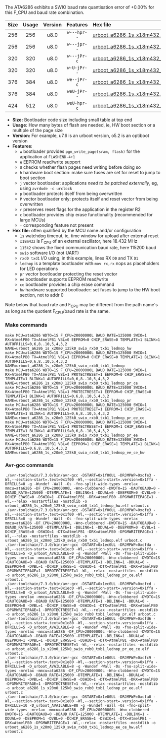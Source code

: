 The ATA6286 exhibits a SWIO baud rate quantisation error of +0.00% for this F_CPU and baud rate combination.

|Size|Usage|Version|Features|Hex file|
|:-:|:-:|:-:|:-:|:--|
|256|256|u8.0|`w---hpr--`|[urboot_a6286_1s_x18m432_115k2_swio_rxb0_txb1_lednop_hw.hex](https://raw.githubusercontent.com/stefanrueger/urboot.hex/main/mcus/ata6286/watchdog_1_s/external_oscillator_x/18m432000_hz/%2B115k2_baud/swio_rxb0_txb1/lednop/urboot_a6286_1s_x18m432_115k2_swio_rxb0_txb1_lednop_hw.hex)|
|256|256|u8.0|`w---jpr--`|[urboot_a6286_1s_x18m432_115k2_swio_rxb0_txb1_lednop.hex](https://raw.githubusercontent.com/stefanrueger/urboot.hex/main/mcus/ata6286/watchdog_1_s/external_oscillator_x/18m432000_hz/%2B115k2_baud/swio_rxb0_txb1/lednop/urboot_a6286_1s_x18m432_115k2_swio_rxb0_txb1_lednop.hex)|
|320|320|u8.0|`w---jPr-c`|[urboot_a6286_1s_x18m432_115k2_swio_rxb0_txb1_lednop_pr_ce.hex](https://raw.githubusercontent.com/stefanrueger/urboot.hex/main/mcus/ata6286/watchdog_1_s/external_oscillator_x/18m432000_hz/%2B115k2_baud/swio_rxb0_txb1/lednop/urboot_a6286_1s_x18m432_115k2_swio_rxb0_txb1_lednop_pr_ce.hex)|
|320|320|u8.0|`w-U-jPr--`|[urboot_a6286_1s_x18m432_115k2_swio_rxb0_txb1_lednop_pr.hex](https://raw.githubusercontent.com/stefanrueger/urboot.hex/main/mcus/ata6286/watchdog_1_s/external_oscillator_x/18m432000_hz/%2B115k2_baud/swio_rxb0_txb1/lednop/urboot_a6286_1s_x18m432_115k2_swio_rxb0_txb1_lednop_pr.hex)|
|376|384|u8.0|`we--jPr-c`|[urboot_a6286_1s_x18m432_115k2_swio_rxb0_txb1_lednop_pr_ee_ce.hex](https://raw.githubusercontent.com/stefanrueger/urboot.hex/main/mcus/ata6286/watchdog_1_s/external_oscillator_x/18m432000_hz/%2B115k2_baud/swio_rxb0_txb1/lednop/urboot_a6286_1s_x18m432_115k2_swio_rxb0_txb1_lednop_pr_ee_ce.hex)|
|376|384|u8.0|`weU-jPr--`|[urboot_a6286_1s_x18m432_115k2_swio_rxb0_txb1_lednop_pr_ee.hex](https://raw.githubusercontent.com/stefanrueger/urboot.hex/main/mcus/ata6286/watchdog_1_s/external_oscillator_x/18m432000_hz/%2B115k2_baud/swio_rxb0_txb1/lednop/urboot_a6286_1s_x18m432_115k2_swio_rxb0_txb1_lednop_pr_ee.hex)|
|424|512|u8.0|`weU-hpr-c`|[urboot_a6286_1s_x18m432_115k2_swio_rxb0_txb1_lednop_ee_ce_hw.hex](https://raw.githubusercontent.com/stefanrueger/urboot.hex/main/mcus/ata6286/watchdog_1_s/external_oscillator_x/18m432000_hz/%2B115k2_baud/swio_rxb0_txb1/lednop/urboot_a6286_1s_x18m432_115k2_swio_rxb0_txb1_lednop_ee_ce_hw.hex)|

- **Size:** Bootloader code size including small table at top end
- **Usage:** How many bytes of flash are needed, ie, HW boot section or a multiple of the page size
- **Version:** For example, u7.6 is an urboot version, o5.2 is an optiboot version
- **Features:**
  + `w` bootloader provides `pgm_write_page(sram, flash)` for the application at `FLASHEND-4+1`
  + `e` EEPROM read/write support
  + `U` checks whether flash pages need writing before doing so
  + `h` hardware boot section: make sure fuses are set for reset to jump to boot section
  + `j` vector bootloader: applications *need to be patched externally*, eg, using `avrdude -c urclock`
  + `p` bootloader protects itself from being overwritten
  + `P` vector bootloader only: protects itself and reset vector from being overwritten
  + `r` preserves reset flags for the application in the register R2
  + `c` bootloader provides chip erase functionality (recommended for large MCUs)
  + `-` corresponding feature not present
- **Hex file:** often qualified by the MCU name and/or configuration
  + `1s` watchdog timeout, ie, time window for upload after external reset
  + `x18m432` is F<sub>CPU</sub> of an external oscillator, here 18.432 MHz
  + `115k2` shows the fixed communication baud rate, here 115200 baud
  + `swio` software I/O (not UART)
  + `rxd0 txd1` I/O using, in this example, lines RX `D0` and TX `D1`
  + `lednop` is a template bootloader with `mov rx,rx` nops as placeholders for LED operations
  + `pr` vector bootloader protecting the reset vector
  + `ee` bootloader supports EEPROM read/write
  + `ce` bootloader provides a chip erase command
  + `hw` hardware supported bootloader: set fuses to jump to the HW boot section, not to addr 0


Note below that baud rate and F<sub>CPU</sub> may be different from the path name's as long as the quotient F<sub>CPU</sub>/baud rate is the same.

### Make commands
```
make MCU=ata6286 WDTO=1S F_CPU=20000000L BAUD_RATE=125000 SWIO=1 RX=AtmelPB0 TX=AtmelPB1 VBL=0 EEPROM=0 CHIP_ERASE=0 TEMPLATE=1 BLINK=1 AUTOFRILLS=0,6,8..10,5,4,3,2 NAME=urboot_a6286_1s_x20m0_125k0_swio_rxb0_txb1_lednop_hw
make MCU=ata6286 WDTO=1S F_CPU=20000000L BAUD_RATE=125000 SWIO=1 RX=AtmelPB0 TX=AtmelPB1 VBL=1 EEPROM=0 CHIP_ERASE=0 TEMPLATE=1 BLINK=1 AUTOFRILLS=0,6,8..10,5,4,3,2 NAME=urboot_a6286_1s_x20m0_125k0_swio_rxb0_txb1_lednop
make MCU=ata6286 WDTO=1S F_CPU=20000000L BAUD_RATE=125000 SWIO=1 RX=AtmelPB0 TX=AtmelPB1 VBL=1 PROTECTRESET=1 EEPROM=0 CHIP_ERASE=1 TEMPLATE=1 BLINK=1 AUTOFRILLS=0,6,8..10,5,4,3,2 NAME=urboot_a6286_1s_x20m0_125k0_swio_rxb0_txb1_lednop_pr_ce
make MCU=ata6286 WDTO=1S F_CPU=20000000L BAUD_RATE=125000 SWIO=1 RX=AtmelPB0 TX=AtmelPB1 VBL=1 PROTECTRESET=1 EEPROM=0 CHIP_ERASE=0 TEMPLATE=1 BLINK=1 AUTOFRILLS=0,6,8..10,5,4,3,2 NAME=urboot_a6286_1s_x20m0_125k0_swio_rxb0_txb1_lednop_pr
make MCU=ata6286 WDTO=1S F_CPU=20000000L BAUD_RATE=125000 SWIO=1 RX=AtmelPB0 TX=AtmelPB1 VBL=1 PROTECTRESET=1 EEPROM=1 CHIP_ERASE=1 TEMPLATE=1 BLINK=1 AUTOFRILLS=0,6,8..10,5,4,3,2 NAME=urboot_a6286_1s_x20m0_125k0_swio_rxb0_txb1_lednop_pr_ee_ce
make MCU=ata6286 WDTO=1S F_CPU=20000000L BAUD_RATE=125000 SWIO=1 RX=AtmelPB0 TX=AtmelPB1 VBL=1 PROTECTRESET=1 EEPROM=1 CHIP_ERASE=0 TEMPLATE=1 BLINK=1 AUTOFRILLS=0,6,8..10,5,4,3,2 NAME=urboot_a6286_1s_x20m0_125k0_swio_rxb0_txb1_lednop_pr_ee
make MCU=ata6286 WDTO=1S F_CPU=20000000L BAUD_RATE=125000 SWIO=1 RX=AtmelPB0 TX=AtmelPB1 VBL=0 EEPROM=1 CHIP_ERASE=1 TEMPLATE=1 BLINK=1 AUTOFRILLS=0,6,8..10,5,4,3,2 NAME=urboot_a6286_1s_x20m0_125k0_swio_rxb0_txb1_lednop_ee_ce_hw
```

### Avr-gcc commands
```
./avr-toolchain/7.3.0/bin/avr-gcc -DSTART=0x1f00UL -DRJMPWP=0xcfe3 -Wl,--section-start=.text=0x1f00 -Wl,--section-start=.version=0x1ffa -DFRILLS=0 -g -Wundef -Wall -Os -fno-split-wide-types -mrelax -mmcu=ata6286 -DF_CPU=20000000L -Wno-clobbered -DWDTO=1S -DAUTOBAUD=0 -DBAUD_RATE=125000 -DTEMPLATE=1 -DBLINK=1 -DDUAL=0 -DEEPROM=0 -DVBL=0 -DCHIP_ERASE=0 -DSWIO=1 -DTX=AtmelPB1 -DRX=AtmelPB0 -DPGMWRITEPAGE=1 -Wl,--relax -nostartfiles -nostdlib -o urboot_a6286_1s_x20m0_125k0_swio_rxb0_txb1_lednop_hw.elf urboot.c
./avr-toolchain/7.3.0/bin/avr-gcc -DSTART=0x1f00UL -DRJMPWP=0xcfe3 -Wl,--section-start=.text=0x1f00 -Wl,--section-start=.version=0x1ffa -DFRILLS=0 -g -Wundef -Wall -Os -fno-split-wide-types -mrelax -mmcu=ata6286 -DF_CPU=20000000L -Wno-clobbered -DWDTO=1S -DAUTOBAUD=0 -DBAUD_RATE=125000 -DTEMPLATE=1 -DBLINK=1 -DDUAL=0 -DEEPROM=0 -DVBL=1 -DCHIP_ERASE=0 -DSWIO=1 -DTX=AtmelPB1 -DRX=AtmelPB0 -DPGMWRITEPAGE=1 -Wl,--relax -nostartfiles -nostdlib -o urboot_a6286_1s_x20m0_125k0_swio_rxb0_txb1_lednop.elf urboot.c
./avr-toolchain/7.3.0/bin/avr-gcc -DSTART=0x1ec0UL -DRJMPWP=0xcfda -Wl,--section-start=.text=0x1ec0 -Wl,--section-start=.version=0x1ffa -DFRILLS=5 -D_urboot_AVAILABLE=0 -g -Wundef -Wall -Os -fno-split-wide-types -mrelax -mmcu=ata6286 -DF_CPU=20000000L -Wno-clobbered -DWDTO=1S -DAUTOBAUD=0 -DBAUD_RATE=125000 -DTEMPLATE=1 -DBLINK=1 -DDUAL=0 -DEEPROM=0 -DVBL=1 -DCHIP_ERASE=1 -DSWIO=1 -DTX=AtmelPB1 -DRX=AtmelPB0 -DPGMWRITEPAGE=1 -DPROTECTRESET=1 -Wl,--relax -nostartfiles -nostdlib -o urboot_a6286_1s_x20m0_125k0_swio_rxb0_txb1_lednop_pr_ce.elf urboot.c
./avr-toolchain/7.3.0/bin/avr-gcc -DSTART=0x1ec0UL -DRJMPWP=0xcfcd -Wl,--section-start=.text=0x1ec0 -Wl,--section-start=.version=0x1ffa -DFRILLS=8 -D_urboot_AVAILABLE=0 -g -Wundef -Wall -Os -fno-split-wide-types -mrelax -mmcu=ata6286 -DF_CPU=20000000L -Wno-clobbered -DWDTO=1S -DAUTOBAUD=0 -DBAUD_RATE=125000 -DTEMPLATE=1 -DBLINK=1 -DDUAL=0 -DEEPROM=0 -DVBL=1 -DCHIP_ERASE=0 -DSWIO=1 -DTX=AtmelPB1 -DRX=AtmelPB0 -DPGMWRITEPAGE=1 -DPROTECTRESET=1 -Wl,--relax -nostartfiles -nostdlib -o urboot_a6286_1s_x20m0_125k0_swio_rxb0_txb1_lednop_pr.elf urboot.c
./avr-toolchain/7.3.0/bin/avr-gcc -DSTART=0x1e80UL -DRJMPWP=0xcfd6 -Wl,--section-start=.text=0x1e80 -Wl,--section-start=.version=0x1ffa -DFRILLS=5 -D_urboot_AVAILABLE=8 -g -Wundef -Wall -Os -fno-split-wide-types -mrelax -mmcu=ata6286 -DF_CPU=20000000L -Wno-clobbered -DWDTO=1S -DAUTOBAUD=0 -DBAUD_RATE=125000 -DTEMPLATE=1 -DBLINK=1 -DDUAL=0 -DEEPROM=1 -DVBL=1 -DCHIP_ERASE=1 -DSWIO=1 -DTX=AtmelPB1 -DRX=AtmelPB0 -DPGMWRITEPAGE=1 -DPROTECTRESET=1 -Wl,--relax -nostartfiles -nostdlib -o urboot_a6286_1s_x20m0_125k0_swio_rxb0_txb1_lednop_pr_ee_ce.elf urboot.c
./avr-toolchain/7.3.0/bin/avr-gcc -DSTART=0x1e80UL -DRJMPWP=0xcfc9 -Wl,--section-start=.text=0x1e80 -Wl,--section-start=.version=0x1ffa -DFRILLS=8 -D_urboot_AVAILABLE=8 -g -Wundef -Wall -Os -fno-split-wide-types -mrelax -mmcu=ata6286 -DF_CPU=20000000L -Wno-clobbered -DWDTO=1S -DAUTOBAUD=0 -DBAUD_RATE=125000 -DTEMPLATE=1 -DBLINK=1 -DDUAL=0 -DEEPROM=1 -DVBL=1 -DCHIP_ERASE=0 -DSWIO=1 -DTX=AtmelPB1 -DRX=AtmelPB0 -DPGMWRITEPAGE=1 -DPROTECTRESET=1 -Wl,--relax -nostartfiles -nostdlib -o urboot_a6286_1s_x20m0_125k0_swio_rxb0_txb1_lednop_pr_ee.elf urboot.c
./avr-toolchain/7.3.0/bin/avr-gcc -DSTART=0x1e00UL -DRJMPWP=0xcfa0 -Wl,--section-start=.text=0x1e00 -Wl,--section-start=.version=0x1ffa -DFRILLS=10 -D_urboot_AVAILABLE=88 -g -Wundef -Wall -Os -fno-split-wide-types -mrelax -mmcu=ata6286 -DF_CPU=20000000L -Wno-clobbered -DWDTO=1S -DAUTOBAUD=0 -DBAUD_RATE=125000 -DTEMPLATE=1 -DBLINK=1 -DDUAL=0 -DEEPROM=1 -DVBL=0 -DCHIP_ERASE=1 -DSWIO=1 -DTX=AtmelPB1 -DRX=AtmelPB0 -DPGMWRITEPAGE=1 -Wl,--relax -nostartfiles -nostdlib -o urboot_a6286_1s_x20m0_125k0_swio_rxb0_txb1_lednop_ee_ce_hw.elf urboot.c
```

